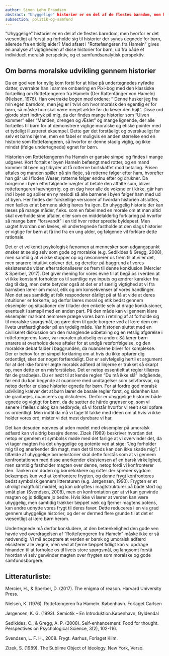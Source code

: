 ```yaml
---
author: Simon Lehm Frandsen
abstract: "Uhyggelige" historier er en del af de flestes barndom, men hvorfor er det væsentligt at forstå og forholde sig til historier der synes uegnede for børn, allerede fra en tidlig alder? Med afsæt i "Rottefængeren fra Hameln" gives en analyse af vigtigheden af disse historier for børn, ud fra både et individuelt moralsk perspektiv, og et samfundsanalytisk perspektiv.
subsection: politik-og-samfund
---
```


"Uhyggelige" historier er en del af de flestes barndom, men hvorfor er det væsentligt at forstå og forholde sig til historier der synes uegnede for børn, allerede fra en tidlig alder? Med afsæt i "Rottefængeren fra Hameln" gives en analyse af vigtigheden af disse historier for børn, ud fra både et individuelt moralsk perspektiv, og et samfundsanalytisk perspektiv.

## Om børns moralske udvikling gennem historier

Da en god ven for nylig kom forbi for at hilse på undertegnedes nyfødte datter, overrakte han i samme ombæring en Pixi-bog med den klassiske fortælling om Rottefængeren fra Hameln (Der Rattenfänger von Hameln) (Nielsen, 1976). Han overrakte bogen med ordene: “ Denne husker jeg fra min egen barndom, men jeg er i tvivl om hvor moralsk den egentlig er for børn, så måske hun skal være meget ældre før du læser den højt”. Disse ord gjorde stort indtryk på mig, da der findes mange historier som “Ulven kommer” eller “Manden, drengen og Æslet” og mange lignende, der alle fortælles til børn for at demonstrere vigtige moralske og etiske pointer med et tydeligt illustreret eksempel. Dette gør det forståeligt og overskueligt for selv et barns hjerne, men en fabel er muligvis en anden størrelse end en historie som Rottefængeren, så hvorfor er denne stadig vigtig, og ikke mindst (ifølge undertegnede) egnet for børn.

Historien om Rottefængeren fra Hameln er ganske simpel og findes i mange udgaver. Kort fortalt er byen Hameln befængt med rotter, og en mand kommer til byen og tilbyder at få rotterne bortskaffet mod betaling. Prisen aftales og manden spiller på sin fløjte, så rotterne følger efter ham, hvorefter han går ud i floden Weser, rotterne følger endnu efter og drukner. Da borgerne i byen efterfølgende nægter at betale den aftalte sum, bliver rottefængeren hævngerrig, og en dag hvor alle de voksne er i kirke, går han ind i byen og spiller en ny melodi så alle børnene i byen følger ham med ud af byen. Her findes der forskellige versioner af hvordan historien afsluttes, men fælles er at børnene aldrig høres fra igen. En uhyggelig historie der kan læses på mange måder, f.eks. som en fabel med en morale om at man altid skal overholde sine aftaler, eller som en middelalderlig forklaring på hvorfor så mange børn “forsvandt” i en tid hvor rotter spredte byldepest. Men uagtet hvordan den læses, vil undertegnede fastholde at den slags historier er vigtige for børn at få ind fra en ung alder, og følgende vil forklare dette rationale.


Det er et velkendt psykologisk fænomen at mennesker som udgangspunkt ønsker at se sig selv som gode og moralske (e.g. Sedikides & Gregg, 2008), men samtidig at vi ikke stopper op og ræsonnerer os frem til at vi er det, men snarere intuitivt oplever det, og derefter på baggrund af vores eksisterende viden efterrationaliserer os frem til denne konklusion (Mercier & Sperber, 2017). Det giver mening for vores evne til at begå os i verden at vi ikke konstant forholder os til samtlige nye inputs og ændrer karakter fra dag til dag, men dette betyder også at det er af særlig vigtighed at vi fra barnsben lærer om moral, etik og om konsekvenser af vores handlinger. Men det ses samtidig at folk responderer dårligt på at få at vide at deres intuitioner er forkerte, og derfor læres moral og etik bedst gennem eksempler og situationer der tillader den enkelte selv at drage konklusioner, eventuelt i samspil med en anden part. På den måde kan vi gennem klare eksempler markant nemmere præge vores børn i retning af at forholde sig til moralske spørgsmål, og gøre dem til gode borgere ved at lære dem om livets uretfærdigheder på en tydelig måde. Var historien sluttet med en civiliseret diskussion om den manglende udbetaling og en retslig afgørelse i rottefængerens favør, var moralen pludselig en anden. Så lærer børn snarere at overholde deres aftaler for at undgå retsforfølgelse, og den moralske debat falder i baggrunden, da nuancerne bliver for komplekse. Der er behov for en simpel forklaring om at hvis du ikke opfører dig ordentligt, sker der noget forfærdeligt. Der er selvfølgelig hertil et argument for at det ikke fordrer ægte moralsk adfærd at linjerne er trukket så skarpt op, men dette er en misforståelse. Det er netop essentielt at regler tillæres før de gradbøjes. Du er nødt til at kende reglen “Du må ikke slå” indgående, før end du kan begynde at nuancere med undtagelser som selvforsvar, og netop derfor er disse historier egnede for børn. For at fordre god moralsk udvikling kræver det at børn lærer de basale regler først, og sidenhen kan de gradbøjes, nuanceres og diskuteres. Derfor er uhyggelige historier både egnede og vigtigt for børn, da de sætter de hårde grænser op, som vi senere i fælles dialog kan nedbryde, så vi forstår hvorfor vi reelt skal opføre os ordentligt. Men indtil da må vi tage til takke med ideen om at hvis vi ikke holder vores ord, mister vi det mest dyrebare vi har.

Det kan desuden nævnes at uden mødet med eksempler på umoralsk adfærd kan vi aldrig besejre denne. Zizek (1989) beskriver hvordan det netop er gennem et symbolsk møde med det farlige at vi overvinder det, da vi tager magten fra det uhyggelige og potente ved at sige: “Jeg forholder mig til og anerkender din magt, men det til trods kan den ikke skade mig”. I tilfælde af uhyggelige børnehistorier skal dette forstås som at vi gennem konfrontationen med disse anerkender eksistensen af en barsk virkelighed, men samtidig fastholder magten over denne, netop fordi vi konfronterer den. Tanken om døden og børnelokkere og rotter der spreder sygdom bekæmpes kun ved at konfrontere frygten, og denne frygt konfronteres bedst symbolsk gennem litteraturen (e.g. Jørgensen, 1993). Frygten er et utroligt magtfuldt middel, og kan udnyttes i magtstrukturer på både stort og småt plan (Svendsen, 2008), men en konfrontation gør at vi kan genvinde magten og jo tidligere jo bedre. Hvis ikke vi lærer at verden kan være uhyggelig, men samtidig trækker tæppet væk og fjerner magtens potens, kan andre udnytte vores frygt til deres favør. Dette reduceres i en vis grad gennem uhyggelige historier, og der er dermed flere grunde til at det er væsentligt at lære børn herom.

Undertegnede må derfor konkludere, at den betænkelighed den gode ven havde ved overdragelsen af “Rottefængeren fra Hameln” måske ikke er så nødvendig. Vi må acceptere at verden er barsk og umoralsk adfærd eksisterer alle vegne, men ved at fjerne tæppet tidligt kan vi opdrage hinanden til at forholde os til livets store spørgsmål, og langsomt forstå hvordan vi selv genvinder magten over frygten som moralske og gode samfundsborgere.




## Litteraturliste:

Mercier, H., & Sperber, D. (2017). The enigma of reason. Harvard University Press.

Nielsen, K. (1976). Rottefængeren fra Hameln. København. Forlaget Carlsen

Jørgensen, K. G. (1993). Semiotik – En Introduktion.København, Gyldendal

Sedikides, C., & Gregg, A. P. (2008). Self-enhancement: Food for thought. Perspectives on Psychological Science, 3(2), 102-116.

Svendsen, L. F. H., 2008. Frygt. Aarhus, Forlaget Klim.

Zizek, S. (1989). The Sublime Object of Ideology. New York, Verso.
